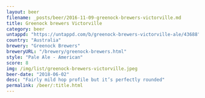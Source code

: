 ```yaml
---
layout: beer
filename: _posts/beer/2016-11-09-greenock-brewers-victorville.md
title: Greenock brewers Victorville
category: beer
untappd: "https://untappd.com/b/greenock-brewers-victorville-ale/43688"
country: "Australia"
brewery: "Greenock Brewers"
breweryURL: "/brewery/greenock-brewers.html"
style: "Pale Ale - American"
score: 8
img: /img/list/greenock-brewers-victorville.jpeg
beer-date: "2018-06-02"
desc: "Fairly mild hop profile but it’s perfectly rounded"
permalink: /beer/:title.html
---
```

